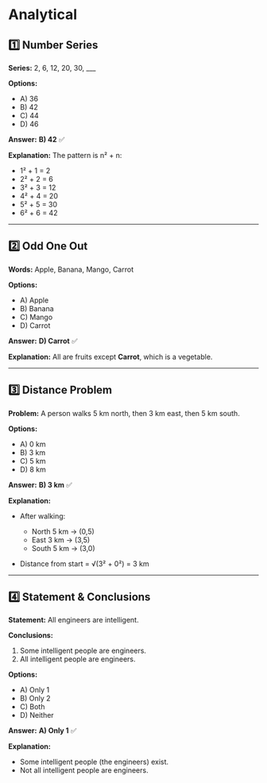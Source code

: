 # Analytical 

## 1️⃣ Number Series

**Series:** 2, 6, 12, 20, 30, \_\_\_

**Options:**

* A) 36
* B) 42
* C) 44
* D) 46

**Answer:** **B) 42** ✅

**Explanation:**
The pattern is n² + n:

* 1² + 1 = 2
* 2² + 2 = 6
* 3² + 3 = 12
* 4² + 4 = 20
* 5² + 5 = 30
* 6² + 6 = 42

---

## 2️⃣ Odd One Out

**Words:** Apple, Banana, Mango, Carrot

**Options:**

* A) Apple
* B) Banana
* C) Mango
* D) Carrot

**Answer:** **D) Carrot** ✅

**Explanation:**
All are fruits except **Carrot**, which is a vegetable.

---

## 3️⃣ Distance Problem

**Problem:**
A person walks 5 km north, then 3 km east, then 5 km south.

**Options:**

* A) 0 km
* B) 3 km
* C) 5 km
* D) 8 km

**Answer:** **B) 3 km** ✅

**Explanation:**

* After walking:

  * North 5 km → (0,5)
  * East 3 km → (3,5)
  * South 5 km → (3,0)
* Distance from start = √(3² + 0²) = 3 km

---

## 4️⃣ Statement & Conclusions

**Statement:** All engineers are intelligent.

**Conclusions:**

1. Some intelligent people are engineers.
2. All intelligent people are engineers.

**Options:**

* A) Only 1
* B) Only 2
* C) Both
* D) Neither

**Answer:** **A) Only 1** ✅

**Explanation:**

* Some intelligent people (the engineers) exist.
* Not all intelligent people are engineers.

